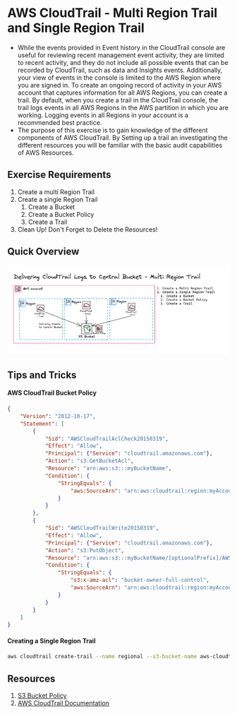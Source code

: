 # AWS CloudTrail - Multi Region Trail and Single Region Trail
- While the events provided in Event history in the CloudTrail console are useful for reviewing recent management event activity, they are limited to recent activity, and they do not include all possible events that can be recorded by CloudTrail, such as data and Insights events. Additionally, your view of events in the console is limited to the AWS Region where you are signed in. To create an ongoing record of activity in your AWS account that captures information for all AWS Regions, you can create a trail. By default, when you create a trail in the CloudTrail console, the trail logs events in all AWS Regions in the AWS partition in which you are working. Logging events in all Regions in your account is a recommended best practice.
- The purpose of this exercise is to gain knowledge of the different components of AWS CloudTrail. By Setting up a trail an investigating the different resources you will be familiar with the basic audit capabilities of AWS Resources.

## Exercise Requirements
1. Create a multi Region Trail
1. Create a single Region Trail
    1. Create a Bucket
    1. Create a Bucket Policy
    1. Create a Trail
1. Clean Up! Don't Forget to Delete the Resources!

## Quick Overview
![AWS CloudTrail - Multi Region Trail and Single Region Trail](./cloudtrail-single-and-multi-region-trails-01.png)

## Tips and Tricks
#### AWS CloudTrail Bucket Policy
```json
{
    "Version": "2012-10-17",
    "Statement": [
        {
            "Sid": "AWSCloudTrailAclCheck20150319",
            "Effect": "Allow",
            "Principal": {"Service": "cloudtrail.amazonaws.com"},
            "Action": "s3:GetBucketAcl",
            "Resource": "arn:aws:s3:::myBucketName",
            "Condition": {
                "StringEquals": {
                    "aws:SourceArn": "arn:aws:cloudtrail:region:myAccountID:trail/trailName"
                }
            }
        },
        {
            "Sid": "AWSCloudTrailWrite20150319",
            "Effect": "Allow",
            "Principal": {"Service": "cloudtrail.amazonaws.com"},
            "Action": "s3:PutObject",
            "Resource": "arn:aws:s3:::myBucketName/[optionalPrefix]/AWSLogs/myAccountID/*",
            "Condition": {
                "StringEquals": {
                    "s3:x-amz-acl": "bucket-owner-full-control",
                    "aws:SourceArn": "arn:aws:cloudtrail:region:myAccountID:trail/trailName"
                }
            }
        }
    ]
}
```

#### Creating a Single Region Trail
```sh
aws cloudtrail create-trail --name regional --s3-bucket-name aws-cloudtrail-logs-589856297973-eu-central-1
```

## Resources
1. [S3 Bucket Policy](https://docs.aws.amazon.com/awscloudtrail/latest/userguide/create-s3-bucket-policy-for-cloudtrail.html)
1. [AWS CloudTrail Documentation](https://docs.aws.amazon.com/awscloudtrail/latest/userguide/cloudtrail-user-guide.html)


